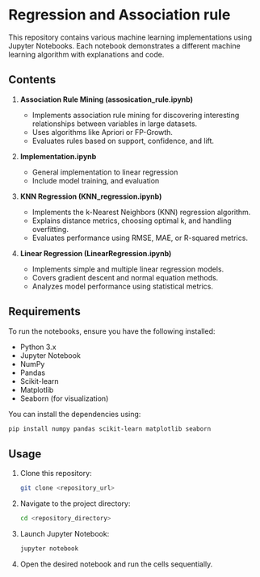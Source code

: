 # Regression and Association rule

This repository contains various machine learning implementations using Jupyter Notebooks. Each notebook demonstrates a different machine learning algorithm with explanations and code.

## Contents

1. **Association Rule Mining (assosication\_rule.ipynb)**

   - Implements association rule mining for discovering interesting relationships between variables in large datasets.
   - Uses algorithms like Apriori or FP-Growth.
   - Evaluates rules based on support, confidence, and lift.

2. **Implementation.ipynb**

   - General implementation to linear regression
   - Include model training, and evaluation

3. **KNN Regression (KNN\_regression.ipynb)**

   - Implements the k-Nearest Neighbors (KNN) regression algorithm.
   - Explains distance metrics, choosing optimal k, and handling overfitting.
   - Evaluates performance using RMSE, MAE, or R-squared metrics.

4. **Linear Regression (LinearRegression.ipynb)**

   - Implements simple and multiple linear regression models.
   - Covers gradient descent and normal equation methods.
   - Analyzes model performance using statistical metrics.

## Requirements

To run the notebooks, ensure you have the following installed:

- Python 3.x
- Jupyter Notebook
- NumPy
- Pandas
- Scikit-learn
- Matplotlib
- Seaborn (for visualization)

You can install the dependencies using:

```bash
pip install numpy pandas scikit-learn matplotlib seaborn
```

## Usage

1. Clone this repository:
   ```bash
   git clone <repository_url>
   ```
2. Navigate to the project directory:
   ```bash
   cd <repository_directory>
   ```
3. Launch Jupyter Notebook:
   ```bash
   jupyter notebook
   ```
4. Open the desired notebook and run the cells sequentially.


